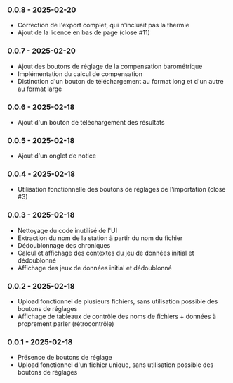 
### 0.0.8 - 2025-02-20
- Correction de l'export complet, qui n'incluait pas la thermie
- Ajout de la licence en bas de page (close #11)

### 0.0.7 - 2025-02-20
- Ajout des boutons de réglage de la compensation barométrique
- Implémentation du calcul de compensation
- Distinction d'un bouton de téléchargement au format long et d'un autre au format large

### 0.0.6 - 2025-02-18
- Ajout d'un bouton de téléchargement des résultats

### 0.0.5 - 2025-02-18
- Ajout d'un onglet de notice

### 0.0.4 - 2025-02-18
- Utilisation fonctionnelle des boutons de réglages de l'importation (close #3)

### 0.0.3 - 2025-02-18
- Nettoyage du code inutilisé de l'UI
- Extraction du nom de la station à partir du nom du fichier
- Dédoublonnage des chroniques
- Calcul et affichage des contextes du jeu de données initial et dédoublonné
- Affichage des jeux de données initial et dédoublonné

### 0.0.2 - 2025-02-18
- Upload fonctionnel de plusieurs fichiers, sans utilisation possible des boutons de réglages
- Affichage de tableaux de contrôle des noms de fichiers + données à proprement parler (rétrocontrôle)

### 0.0.1 - 2025-02-18
- Présence de boutons de réglage
- Upload fonctionnel d'un fichier unique, sans utilisation possible des boutons de réglages


